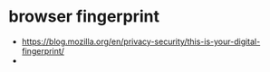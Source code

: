 # browser fingerprint
- https://blog.mozilla.org/en/privacy-security/this-is-your-digital-fingerprint/
- 